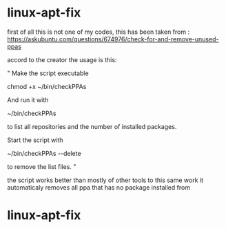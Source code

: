 # linux-apt-fix
first of all this is not one of my codes, this has been taken from :
https://askubuntu.com/questions/674976/check-for-and-remove-unused-ppas

accord to the creator the usage is this:

"
Make the script executable

chmod +x ~/bin/checkPPAs

And run it with

~/bin/checkPPAs

to list all repositories and the number of installed packages.

Start the script with

~/bin/checkPPAs --delete

to remove the list files.
"

the script works better than mostly of other tools to this same work
it automaticaly removes all ppa that has no package installed from

# linux-apt-fix
